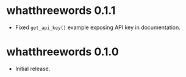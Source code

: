 # whatthreewords 0.1.1

* Fixed `get_api_key()` example exposing API key in documentation.

# whatthreewords 0.1.0

* Initial release.
